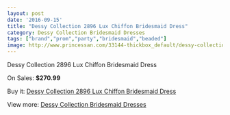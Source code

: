 ```yaml
---
layout: post
date: '2016-09-15'
title: "Dessy Collection 2896 Lux Chiffon Bridesmaid Dress"
category: Dessy Collection Bridesmaid Dresses
tags: ["brand","prom","party","bridesmaid","beaded"]
image: http://www.princessan.com/33144-thickbox_default/dessy-collection-2896-lux-chiffon-bridesmaid-dress.jpg
---
```

Dessy Collection 2896 Lux Chiffon Bridesmaid Dress

On Sales: **$270.99**
<a href="https://www.princessan.com/en/15355-dessy-collection-2896-lux-chiffon-bridesmaid-dress.html"><amp-img layout="responsive" width="600" height="600" src="//www.princessan.com/33144-thickbox_default/dessy-collection-2896-lux-chiffon-bridesmaid-dress.jpg" alt="Dessy Collection 2896 Lux Chiffon Bridesmaid Dress 0" /></a>

Buy it: [Dessy Collection 2896 Lux Chiffon Bridesmaid Dress](https://www.princessan.com/en/15355-dessy-collection-2896-lux-chiffon-bridesmaid-dress.html "Dessy Collection 2896 Lux Chiffon Bridesmaid Dress")

View more: [Dessy Collection Bridesmaid Dresses](https://www.princessan.com/en/111- "Dessy Collection Bridesmaid Dresses")